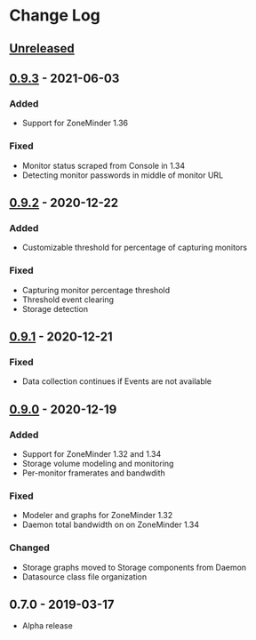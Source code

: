 # Change Log

## [Unreleased]

## [0.9.3] - 2021-06-03

### Added
 * Support for ZoneMinder 1.36

### Fixed
 * Monitor status scraped from Console in 1.34
 * Detecting monitor passwords in middle of monitor URL

## [0.9.2] - 2020-12-22

### Added
 * Customizable threshold for percentage of capturing monitors

### Fixed
 * Capturing monitor percentage threshold
 * Threshold event clearing
 * Storage detection

## [0.9.1] - 2020-12-21

### Fixed
 * Data collection continues if Events are not available

## [0.9.0] - 2020-12-19

### Added
 * Support for ZoneMinder 1.32 and 1.34
 * Storage volume modeling and monitoring
 * Per-monitor framerates and bandwdith

### Fixed
 * Modeler and graphs for ZoneMinder 1.32
 * Daemon total bandwidth on on ZoneMinder 1.34

### Changed
 * Storage graphs moved to Storage components from Daemon
 * Datasource class file organization

## 0.7.0 - 2019-03-17
 * Alpha release

[Unreleased]: https://github.com/daviswr/ZenPacks.daviswr.ZoneMinder/compare/0.9.3...HEAD
[0.9.3]: https://github.com/daviswr/ZenPacks.daviswr.ZoneMinder/compare/0.9.2...0.9.3
[0.9.2]: https://github.com/daviswr/ZenPacks.daviswr.ZoneMinder/compare/0.9.1...0.9.2
[0.9.1]: https://github.com/daviswr/ZenPacks.daviswr.ZoneMinder/compare/0.9.0...0.9.1
[0.9.0]: https://github.com/daviswr/ZenPacks.daviswr.ZoneMinder/compare/0.7.0...0.9.0
